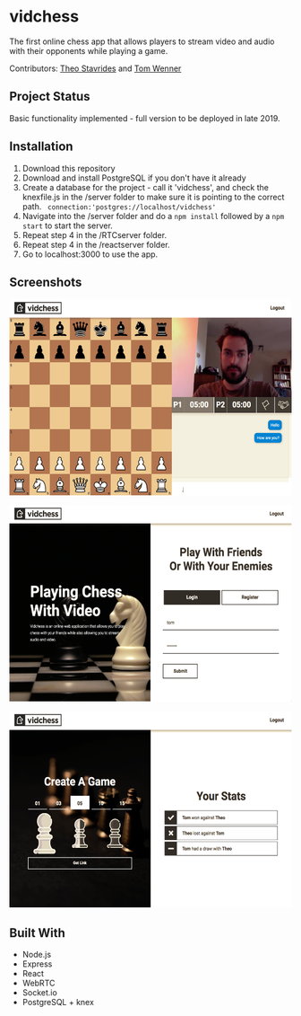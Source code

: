 # vidchess
The first online chess app that allows players to stream video and audio with their opponents while playing a game.

Contributors: [Theo Stavrides](https://github.com/theostavrides) and [Tom Wenner](https://github.com/thmswenner)

## Project Status
Basic functionality implemented - full version to be deployed in late 2019.

## Installation 
1. Download this repository
2. Download and install PostgreSQL if you don't have it already 
3. Create a database for the project - call it 'vidchess', and check the 
   knexfile.js in the /server folder to make sure it is pointing to the correct path. ``` connection:'postgres://localhost/vidchess'```
4. Navigate into the /server folder and do a ```npm install``` followed by a ```npm start``` to start the server.
5. Repeat step 4 in the /RTCserver folder.
6. Repeat step 4 in the /reactserver folder.
7. Go to localhost:3000 to use the app.

## Screenshots
<img src="https://raw.githubusercontent.com/theostavrides/vidchess/master/screenshots/room.png" 
     height="350px"/>

<img src="https://raw.githubusercontent.com/theostavrides/vidchess/master/screenshots/login.png" 
     height="350px"/>

<img src="https://raw.githubusercontent.com/theostavrides/vidchess/master/screenshots/home.png" 
     height="350px"/>

## Built With
- Node.js 
- Express
- React
- WebRTC
- Socket.io
- PostgreSQL + knex
